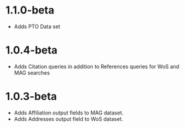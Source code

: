 # 1.1.0-beta

- Adds PTO Data set


# 1.0.4-beta

- Adds Citation queries in addition to References queries for WoS and MAG searches


# 1.0.3-beta

- Adds Affiliation output fields to MAG dataset.
- Adds Addresses output field to WoS dataset.
